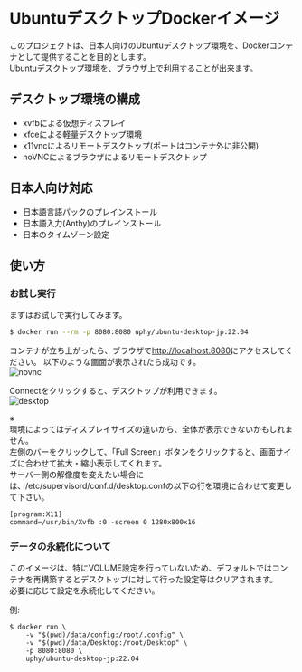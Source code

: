 # UbuntuデスクトップDockerイメージ

このプロジェクトは、日本人向けのUbuntuデスクトップ環境を、Dockerコンテナとして提供することを目的とします。  
Ubuntuデスクトップ環境を、ブラウザ上で利用することが出来ます。

## デスクトップ環境の構成

- xvfbによる仮想ディスプレイ
- xfceによる軽量デスクトップ環境
- x11vncによるリモートデスクトップ(ポートはコンテナ外に非公開)
- noVNCによるブラウザによるリモートデスクトップ

## 日本人向け対応

- 日本語言語パックのプレインストール
- 日本語入力(Anthy)のプレインストール
- 日本のタイムゾーン設定

## 使い方

### お試し実行

まずはお試しで実行してみます。

```sh
$ docker run --rm -p 8080:8080 uphy/ubuntu-desktop-jp:22.04
```

コンテナが立ち上がったら、ブラウザで[http://localhost:8080](http://localhost:8080)にアクセスしてください。
以下のような画面が表示されたら成功です。  
![novnc](https://raw.githubusercontent.com/uphy/ubuntu-desktop-jp/images/novnc.png)

Connectをクリックすると、デスクトップが利用できます。  
![desktop](https://raw.githubusercontent.com/uphy/ubuntu-desktop-jp/images/desktop.png)

※  
環境によってはディスプレイサイズの違いから、全体が表示できないかもしれません。  
左側のバーをクリックして、「Full Screen」ボタンをクリックすると、画面サイズに合わせて拡大・縮小表示してくれます。  
サーバー側の解像度を変えたい場合には、/etc/supervisord/conf.d/desktop.confの以下の行を環境に合わせて変更して下さい。

```
[program:X11]
command=/usr/bin/Xvfb :0 -screen 0 1280x800x16
```

### データの永続化について

このイメージは、特にVOLUME設定を行っていないため、デフォルトではコンテナを再構築するとデスクトップに対して行った設定等はクリアされます。  
必要に応じて設定を永続化してください。

例:

```
$ docker run \
    -v "$(pwd)/data/config:/root/.config" \
    -v "$(pwd)/data/Desktop:/root/Desktop" \
    -p 8080:8080 \
    uphy/ubuntu-desktop-jp:22.04
```
